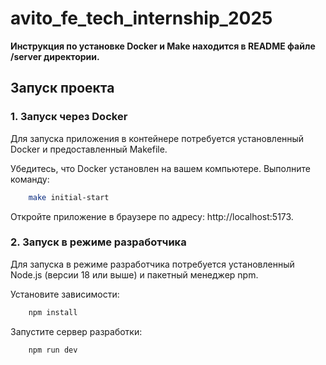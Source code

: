 # avito_fe_tech_internship_2025
**Инструкция по установке Docker и Make находится в README файле /server директории.**
## Запуск проекта

### 1. Запуск через Docker

Для запуска приложения в контейнере потребуется установленный Docker и предоставленный Makefile.

Убедитесь, что Docker установлен на вашем компьютере.
Выполните команду:
```bash
    make initial-start
   ```

Откройте приложение в браузере по адресу: http://localhost:5173.

### 2. Запуск в режиме разработчика
   Для запуска в режиме разработчика потребуется установленный Node.js (версии 18 или выше) и пакетный менеджер npm.

Установите зависимости:

```bash
    npm install
```

Запустите сервер разработки:
```bash
    npm run dev
```